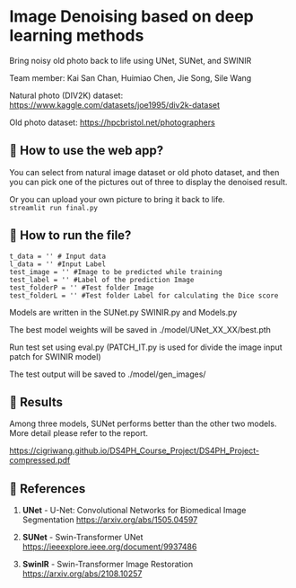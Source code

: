 # Image Denoising based on deep learning methods
 
Bring noisy old photo back to life using UNet, SUNet, and SWINIR

Team member: Kai San Chan, Huimiao Chen, Jie Song, Sile Wang

Natural photo (DIV2K) dataset: https://www.kaggle.com/datasets/joe1995/div2k-dataset

Old photo dataset: https://hpcbristol.net/photographers

## :pushpin: How to use the web app?

You can select from natural image dataset or old photo dataset, and then you can pick one of the pictures out of three to display the denoised result.

Or you can upload your own picture to bring it back to life.  
`streamlit run final.py`

## :rocket: How to run the file?

```
t_data = '' # Input data
l_data = '' #Input Label
test_image = '' #Image to be predicted while training
test_label = '' #Label of the prediction Image
test_folderP = '' #Test folder Image
test_folderL = '' #Test folder Label for calculating the Dice score
 ```
Models are written in the SUNet.py SWINIR.py and Models.py

The best model weights will be saved in ./model/UNet_XX_XX/best.pth
 
Run test set using eval.py (PATCH_IT.py is used for divide the image input patch for SWINIR model)

The test output will be saved to ./model/gen_images/

## :round_pushpin: Results

Among three models, SUNet performs better than the other two models. More detail please refer to the report.

https://cigriwang.github.io/DS4PH_Course_Project/DS4PH_Project-compressed.pdf

## :book: References

1) **UNet** - U-Net: Convolutional Networks for Biomedical Image Segmentation
https://arxiv.org/abs/1505.04597

2) **SUNet** - Swin-Transformer UNet 
https://ieeexplore.ieee.org/document/9937486

3) **SwinIR** - Swin-Transformer Image Restoration
https://arxiv.org/abs/2108.10257
